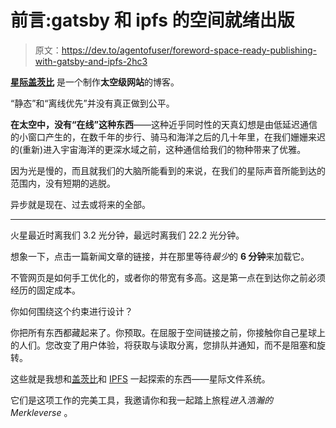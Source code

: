 # 前言:gatsby 和 ipfs 的空间就绪出版

> 原文：<https://dev.to/agentofuser/foreword-space-ready-publishing-with-gatsby-and-ipfs-2hc3>

**[星际盖茨比](https://interplanetarygatsby.com)** 是一个制作**太空级网站**的博客。

“静态”和“离线优先”并没有真正做到公平。

**在太空中，没有“在线”这种东西**——这种近乎同时性的天真幻想是由低延迟通信的小窗口产生的，在数千年的步行、骑马和海洋之后的几十年里，在我们姗姗来迟的(重新)进入宇宙海洋的更深水域之前，这种通信给我们的物种带来了优雅。

因为光是慢的，而且就我们的大脑所能看到的来说，在我们的星际声音所能到达的范围内，没有短期的逃脱。

异步就是现在、过去或将来的全部。

* * *

火星最近时离我们 3.2 光分钟，最远时离我们 22.2 光分钟。

想象一下，点击一篇新闻文章的链接，并在那里等待*最少*的 **6 分钟**来加载它。

不管网页是如何手工优化的，或者你的带宽有多高。这是第一点在到达你之前必须经历的固定成本。

你如何围绕这个约束进行设计？

你把所有东西都藏起来了。你预取。在屈服于空间链接之前，你接触你自己星球上的人们。您改变了用户体验，将获取与读取分离，您排队并通知，而不是阻塞和旋转。

这些就是我想和[盖茨比](https://gatsbyjs.org)和 [IPFS](https://ipfs.io) 一起探索的东西——星际文件系统。

它们是这项工作的完美工具，我邀请你和我一起踏上旅程*进入浩瀚的 Merkleverse* 。